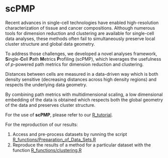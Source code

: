# scPMP
Recent advances in single-cell technologies have enabled high-resolution characterization of tissue and cancer compositions. 
Although numerous tools for dimension reduction and clustering are available for single-cell data analyses, these methods often fail to simultaneously preserve local cluster structure and global data geometry. 

To address those challenges, we developed a novel analyses framework, **S**ingle-**C**ell **P**ath **M**etrics **P**rofiling (scPMP), which leverages the usefulness of $p$-powered path metrics for dimension reduction and clustering. 

Distances between cells are measured in a data-driven way which is both density sensitive (decreasing distances across high density regions) and respects the underlying data geometry. 

By combining path metrics with multidimensional scaling, a low dimensional embedding of the data is obtained which respects both the global geometry of the data and preserves cluster structure.

For the use of **scPMP**, please refer to our [R_tutorial](https://github.com/andrianamanousidaki/scPMP/tree/master/R_tutorial).

For the reproduction of our results:
1. Access and pre-process datasets by running the script [R_functions/Preparation_of_Data_Sets.R](https://github.com/andrianamanousidaki/scPMP/blob/master/R_functions/Preparation_of_Data_Sets.R)
2. Reproduce the results of a method for a particular dataset with the function [R_functions/clustering.R](https://github.com/andrianamanousidaki/scPMP/blob/master/R_functions/clustering.R)

